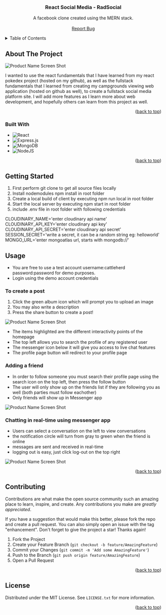 <!-- PROJECT SHIELDS -->



<!-- PROJECT LOGO -->
<br />
<div align="center">

  <h3 align="center">React Social Media - RadSocial</h3>

  <p align="center">
    A facebook clone created using the MERN stack.
    <br />
    <br />
  <a href="https://github.com/cattleherd/react-social-media/issues">Report Bug</a>
    
  </p>
</div>



<!-- TABLE OF CONTENTS -->
<details>
  <summary>Table of Contents</summary>
  <ol>
    <li>
      <a href="#about-the-project">About The Project</a>
      <ul>
        <li><a href="#built-with">Built With</a></li>
      </ul>
    </li>
    <li>
      <a href="#getting-started">Getting Started</a>
    </li>
    <li><a href="#usage">Usage</a></li>
    <li><a href="#contributing">Contributing</a></li>
    <li><a href="#license">License</a></li>
  </ol>
</details>



<!-- ABOUT THE PROJECT -->
## About The Project

![Product Name Screen Shot][product-screenshot]

I wanted to use the react fundamentals that I have learned from my react pokedex project (hosted on my github), as well as the fullstack fundamentals that I learned from creating my campgrounds viewing web application (hosted on github as well), to create a fullstack social media platform site. I will add more features as I learn more about web development, and hopefully others can learn from this project as well.


<p align="right">(<a href="#readme-top">back to top</a>)</p>



### Built With

* ![React](https://img.shields.io/badge/react-%2320232a.svg?style=for-the-badge&logo=react&logoColor=%2361DAFB)
* ![Express.js](https://img.shields.io/badge/express.js-%23404d59.svg?style=for-the-badge&logo=express&logoColor=%2361DAFB)
* ![MongoDB](https://img.shields.io/badge/MongoDB-%234ea94b.svg?style=for-the-badge&logo=mongodb&logoColor=white)
* ![NodeJS](https://img.shields.io/badge/node.js-6DA55F?style=for-the-badge&logo=node.js&logoColor=white)


<p align="right">(<a href="#readme-top">back to top</a>)</p>



<!-- GETTING STARTED -->
## Getting Started

1. First perform git clone <githuburl> to get all source files locally
2. Install nodemodules npm install in root folder
3. Create a local build of client by executing npm run local in root folder
4. Start the local server by executing npm start in root folder
5. include .env file in root folder with following credentials

CLOUDINARY_NAME='enter cloudinary api name'</br>
CLOUDINARY_API_KEY='enter cloudinary api key'</br>
CLOUDINARY_API_SECRET='enter cloudinary api secret'</br>
SESSION_SECRET='write a secret, it can be a random string eg: helloworld'</br>
MONGO_URL='enter mongoatlas url, starts with mongodb://'</br>

<!-- USAGE EXAMPLES -->
## Usage

- You are free to use a test account username:cattleherd password:password for demo purposes.
- Login using the demo account credentials


### To create a post
1. Click the green album icon which will prompt you to upload an image
2. You may also write a description
3. Press the share button to create a post!

![Product Name Screen Shot][product-screenshot2]

- The items highlighted are the different interactivity points of the homepage
- The top left allows you to search the profile of any registered user
- The messenger icon below it will give you access to live chat features
- The profile page button will redirect to your profile page

### Adding a friend

- In order to follow someone you must search their profile page using the search icon on the top left, then press the follow button
- The user will only show up on the friends list if they are following you as well (both parties must follow eachother)
- Only friends will show up in Messenger app

![Product Name Screen Shot][product-screenshot3]

### Chatting in real-time using messenger app
- Users can select a conversation on the left to view conversations
- the notification circle will turn from gray to green when the friend is online
- messages are sent and received in real-time
- logging out is easy, just click log-out on the top right

![Product Name Screen Shot][product-screenshot4]




<p align="right">(<a href="#readme-top">back to top</a>)</p>




<!-- CONTRIBUTING -->
## Contributing

Contributions are what make the open source community such an amazing place to learn, inspire, and create. Any contributions you make are *greatly appreciated*.

If you have a suggestion that would make this better, please fork the repo and create a pull request. You can also simply open an issue with the tag "enhancement".
Don't forget to give the project a star! Thanks again!

1. Fork the Project
2. Create your Feature Branch (`git checkout -b feature/AmazingFeature`)
3. Commit your Changes (`git commit -m 'Add some AmazingFeature'`)
4. Push to the Branch (`git push origin feature/AmazingFeature`)
5. Open a Pull Request

<p align="right">(<a href="#readme-top">back to top</a>)</p>



<!-- LICENSE -->
## License

Distributed under the MIT License. See `LICENSE.txt` for more information.

<p align="right">(<a href="#readme-top">back to top</a>)</p>


<!-- MARKDOWN LINKS & IMAGES -->
<!-- https://www.markdownguide.org/basic-syntax/#reference-style-links -->
[contributors-shield]: https://img.shields.io/github/contributors/othneildrew/Best-README-Template.svg?style=for-the-badge
[contributors-url]: https://github.com/othneildrew/Best-README-Template/graphs/contributors
[forks-shield]: https://img.shields.io/github/forks/othneildrew/Best-README-Template.svg?style=for-the-badge
[forks-url]: https://github.com/othneildrew/Best-README-Template/network/members
[stars-shield]: https://img.shields.io/github/stars/othneildrew/Best-README-Template.svg?style=for-the-badge
[stars-url]: https://github.com/othneildrew/Best-README-Template/stargazers
[issues-shield]: https://img.shields.io/github/issues/othneildrew/Best-README-Template.svg?style=for-the-badge
[issues-url]: https://github.com/othneildrew/Best-README-Template/issues
[license-shield]: https://img.shields.io/github/license/othneildrew/Best-README-Template.svg?style=for-the-badge
[license-url]: https://github.com/othneildrew/Best-README-Template/blob/master/LICENSE.txt
[linkedin-shield]: https://img.shields.io/badge/-LinkedIn-black.svg?style=for-the-badge&logo=linkedin&colorB=555
[linkedin-url]: https://linkedin.com/in/othneildrew
[product-screenshot]: https://res.cloudinary.com/cattleherd/image/upload/v1662760777/react-social-media-github/pic_toaxqf.png
[product-screenshot2]: https://res.cloudinary.com/cattleherd/image/upload/v1662761225/react-social-media-github/pic_srf3ht.png
[product-screenshot3]: https://res.cloudinary.com/cattleherd/image/upload/v1662761648/react-social-media-github/pic_aykgrh.png
[product-screenshot4]: https://res.cloudinary.com/cattleherd/image/upload/v1662762041/react-social-media-github/pic_iqorld.png
[Express.js]: https://img.shields.io/badge/express.js-%23404d59.svg?style=for-the-badge&logo=express&logoColor=%2361DAFB
[NodeJS]: [https://nextjs.org/](https://img.shields.io/badge/node.js-6DA55F?style=for-the-badge&logo=node.js&logoColor=white)
[React.js]: https://img.shields.io/badge/React-20232A?style=for-the-badge&logo=react&logoColor=61DAFB
[React-url]: https://reactjs.org/
[MongoDB]: https://img.shields.io/badge/MongoDB-%234ea94b.svg?style=for-the-badge&logo=mongodb&logoColor=white
[Vue-url]: https://vuejs.org/
[Angular.io]: https://img.shields.io/badge/Angular-DD0031?style=for-the-badge&logo=angular&logoColor=white
[Angular-url]: https://angular.io/
[Svelte.dev]: https://img.shields.io/badge/Svelte-4A4A55?style=for-the-badge&logo=svelte&logoColor=FF3E00
[Svelte-url]: https://svelte.dev/
[Laravel.com]: https://img.shields.io/badge/Laravel-FF2D20?style=for-the-badge&logo=laravel&logoColor=white
[Laravel-url]: https://laravel.com
[Bootstrap.com]: https://img.shields.io/badge/Bootstrap-563D7C?style=for-the-badge&logo=bootstrap&logoColor=white
[Bootstrap-url]: https://getbootstrap.com
[JQuery.com]: https://img.shields.io/badge/jQuery-0769AD?style=for-the-badge&logo=jquery&logoColor=white
[JQuery-url]: https://jquery.com
